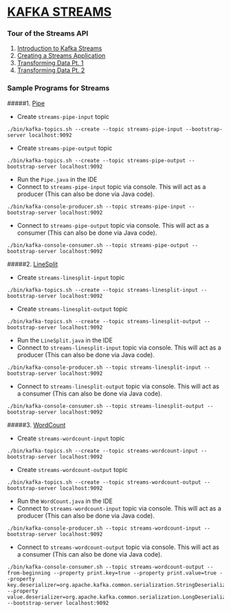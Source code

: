 # [KAFKA STREAMS](https://kafka.apache.org/documentation/streams/)

### Tour of the Streams API

1. [Introduction to Kafka Streams](https://www.youtube.com/watch?v=ni3XPsYC5cQ)
2. [Creating a Streams Application](https://www.youtube.com/watch?v=9ZhsnXM2OVM)
3. [Transforming Data Pt. 1](https://www.youtube.com/watch?v=SYmqwvE8umM)
4. [Transforming Data Pt. 2](https://www.youtube.com/watch?v=Vk55Kl9x_Fw)

### Sample Programs for Streams

#####1. [Pipe](https://kafka.apache.org/39/documentation/streams/tutorial#tutorial_code_pipe)
- Create `streams-pipe-input` topic
```
./bin/kafka-topics.sh --create --topic streams-pipe-input --bootstrap-server localhost:9092
```
- Create `streams-pipe-output` topic
```
./bin/kafka-topics.sh --create --topic streams-pipe-output --bootstrap-server localhost:9092
```
- Run the `Pipe.java` in the IDE
- Connect to `streams-pipe-input` topic via console. This will act as a producer (This can also be done via Java code).
```
./bin/kafka-console-producer.sh --topic streams-pipe-input --bootstrap-server localhost:9092
```
- Connect to `streams-pipe-output` topic via console. This will act as a consumer (This can also be done via Java code).
```
./bin/kafka-console-consumer.sh --topic streams-pipe-output --bootstrap-server localhost:9092
```

#####2. [LineSplit](https://kafka.apache.org/39/documentation/streams/tutorial#tutorial_code_linesplit)
- Create `streams-linesplit-input` topic
```
./bin/kafka-topics.sh --create --topic streams-linesplit-input --bootstrap-server localhost:9092
```
- Create `streams-linesplit-output` topic
```
./bin/kafka-topics.sh --create --topic streams-linesplit-output --bootstrap-server localhost:9092
```
- Run the `LineSplit.java` in the IDE
- Connect to `streams-linesplit-input` topic via console. This will act as a producer (This can also be done via Java code).
```
./bin/kafka-console-producer.sh --topic streams-linesplit-input --bootstrap-server localhost:9092
```
- Connect to `streams-linesplit-output` topic via console. This will act as a consumer (This can also be done via Java code).
```
./bin/kafka-console-consumer.sh --topic streams-linesplit-output --bootstrap-server localhost:9092
```

#####3. [WordCount](https://kafka.apache.org/39/documentation/streams/tutorial#tutorial_code_wordcount)
- Create `streams-wordcount-input` topic
```
./bin/kafka-topics.sh --create --topic streams-wordcount-input --bootstrap-server localhost:9092
```
- Create `streams-wordcount-output` topic
```
./bin/kafka-topics.sh --create --topic streams-wordcount-output --bootstrap-server localhost:9092
```
- Run the `WordCount.java` in the IDE
- Connect to `streams-wordcount-input` topic via console. This will act as a producer (This can also be done via Java code).
```
./bin/kafka-console-producer.sh --topic streams-wordcount-input --bootstrap-server localhost:9092
```
- Connect to `streams-wordcount-output` topic via console. This will act as a consumer (This can also be done via Java code).
```
./bin/kafka-console-consumer.sh --topic streams-wordcount-output --from-beginning --property print.key=true --property print.value=true --property key.deserializer=org.apache.kafka.common.serialization.StringDeserializer --property value.deserializer=org.apache.kafka.common.serialization.LongDeserializer --bootstrap-server localhost:9092
```
